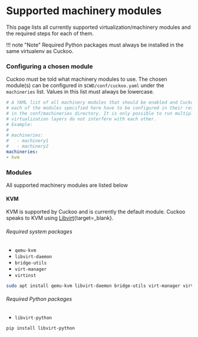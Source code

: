 # Supported machinery modules
This page lists all currently supported virtualization/machinery modules and the required steps for each of them.

!!! note "Note"
    Required Python packages must always be installed in the same virtualenv as Cuckoo.

### Configuring a chosen module

Cuckoo must be told what machinery modules to use. The chosen module(s) can be configured in `$CWD/conf/cuckoo.yaml` under the `machineries` list.
Values in this list must always be lowercase.

```yaml
# A YAML list of all machinery modules that should be enabled and Cuckoo will be using. Machines for
# each of the modules specified here have to be configured in their respective configuration file
# in the conf/machineries directory. It is only possible to run multiple machinery modules if their underlying
# virtualization layers do not interfere with each other.
# Example:
#
# machineries:
#   - machinery1
#   - machinery2
machineries:
- kvm
```

### Modules

All supported machinery modules are listed below

#### KVM
KVM is supported by Cuckoo and is currently the default module. Cuckoo speaks to KVM using [Libvirt](https://libvirt.org/docs.html){target=_blank}.

###### Required system packages
- `qemu-kvm`
- `libvirt-daemon` 
- `bridge-utils`
- `virt-manager` 
- `virtinst`

```bash
sudo apt install qemu-kvm libvirt-daemon bridge-utils virt-manager virtinst
```

###### Required Python packages
- `libvirt-python`

```bash
pip install libvirt-python
```
